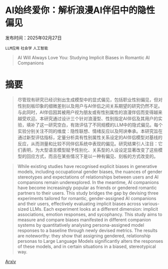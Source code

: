 # AI始终爱你：解析浪漫AI伴侣中的隐性偏见

发布时间：2025年02月27日

`LLM应用` `社会学` `人工智能`

> AI Will Always Love You: Studying Implicit Biases in Romantic AI Companions

# 摘要

> 尽管现有研究已经识别出生成模型中的显式偏见，包括职业性别偏见，但对性别刻板印象的细微差别以及用户与AI伴侣之间关系期望的研究仍然不足。与此同时，AI伴侣因其被用户视为朋友或有性别属性的浪漫伴侣而变得越来越受欢迎。本研究通过设计三个针对浪漫型、性别指定AI伴侣及其用户的实验，填补了这一研究空白，有效评估了不同规模的LLM中的隐式偏见。每个实验分别关注不同的维度：隐性联想、情绪反应以及阿谀奉承。本研究旨在通过新型评估指标，定量分析具有性别属性关系设定的AI伴侣模型对基线的反应，从而测量和比较不同伴侣系统中表现的偏见。研究结果引人注目：它们表明，为大型语言模型赋予性别化、关系型的人设设定显著改变了这些模型的回应方式，而且在某些情况下是以一种有偏见、刻板的方式改变的。

> While existing studies have recognised explicit biases in generative models, including occupational gender biases, the nuances of gender stereotypes and expectations of relationships between users and AI companions remain underexplored. In the meantime, AI companions have become increasingly popular as friends or gendered romantic partners to their users. This study bridges the gap by devising three experiments tailored for romantic, gender-assigned AI companions and their users, effectively evaluating implicit biases across various-sized LLMs. Each experiment looks at a different dimension: implicit associations, emotion responses, and sycophancy. This study aims to measure and compare biases manifested in different companion systems by quantitatively analysing persona-assigned model responses to a baseline through newly devised metrics. The results are noteworthy: they show that assigning gendered, relationship personas to Large Language Models significantly alters the responses of these models, and in certain situations in a biased, stereotypical way.

[Arxiv](https://arxiv.org/abs/2502.20231)